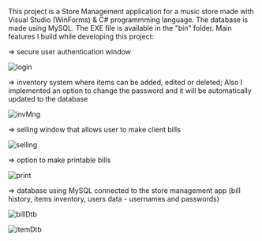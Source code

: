 This project is a Store Management application for a music store made with Visual Studio (WinForms) & C# programmming language. The database is made using MySQL. The EXE file is available in the "bin" folder. Main features I build while developing this project:

⇒ secure user authentication window

![login](https://user-images.githubusercontent.com/115250887/211599509-515d99a7-5c2f-489c-96fa-e22fb2892fd2.PNG)

⇒ inventory system where items can be added, edited or deleted; Also I implemented an option to change the password and it will be automatically updated to the database

![invMng](https://user-images.githubusercontent.com/115250887/211599504-d8f1289c-2dbd-404b-a271-1762350cd730.PNG)

⇒ selling window that allows user to make client bills

![selling](https://user-images.githubusercontent.com/115250887/211599517-646eba1f-fb76-4270-b599-1c677be68f59.PNG)

⇒ option to make printable bills 

![print](https://user-images.githubusercontent.com/115250887/211599513-e744f2f1-cdd5-42d3-9fa2-d1d6a679b156.PNG)

⇒ database using MySQL connected to the store management app (bill history, items inventory, users data - usernames and passwords)

![billDtb](https://user-images.githubusercontent.com/115250887/211599499-2528a1b1-bf6d-444d-becc-6abd5eb72970.PNG)

![itemDtb](https://user-images.githubusercontent.com/115250887/211599508-48743adf-0937-4c2d-a456-d28922dcea0e.PNG)
